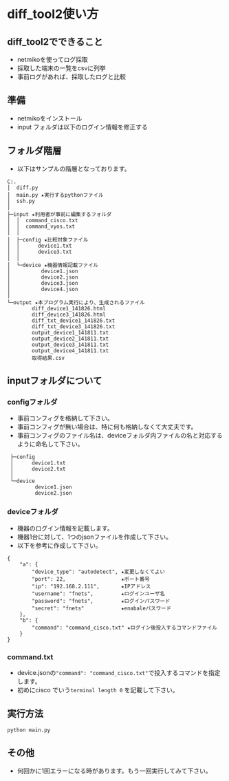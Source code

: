 # diff_tool2使い方

## diff_tool2でできること
* netmikoを使ってログ採取  
* 採取した端末の一覧をcsvに列挙  
* 事前ログがあれば、採取したログと比較  

## 準備
* netmikoをインストール
* input フォルダは以下のログイン情報を修正する

## フォルダ階層
* 以下はサンプルの階層となっております。
```
C:.
│  diff.py
│  main.py ★実行するpythonファイル
│  ssh.py
│
├─input ★利用者が事前に編集するフォルダ
│  │  command_cisco.txt
│  │  command_vyos.txt
│  │
│  ├─config ★比較対象ファイル
│  │      device1.txt
│  │      device3.txt
│  │
│  └─device ★機器情報記載ファイル
│          device1.json
│          device2.json
│          device3.json
│          device4.json
│
└─output ★本プログラム実行により、生成されるファイル
        diff_device1_141826.html
        diff_device3_141826.html
        diff_txt_device1_141826.txt
        diff_txt_device3_141826.txt
        output_device1_141811.txt
        output_device2_141811.txt
        output_device3_141811.txt
        output_device4_141811.txt
        取得結果.csv
```
## inputフォルダについて
### configフォルダ
* 事前コンフィグを格納して下さい。
* 事前コンフィグが無い場合は、特に何も格納しなくて大丈夫です。
* 事前コンフィグのファイル名は、deviceフォルダ内ファイルの名と対応するように命名して下さい。
```
 ├─config
 │      device1.txt
 │      device2.txt
 │
 └─device
         device1.json
         device2.json
```
### deviceフォルダ
* 機器のログイン情報を記載します。
* 機器1台に対して、1つのjsonファイルを作成して下さい。
* 以下を参考に作成して下さい。
```
{
	"a": {
		"device_type": "autodetect", ★変更しなくてよい
		"port": 22,                  ★ポート番号
		"ip": "192.168.2.111",       ★IPアドレス
		"username": "fnets",         ★ログインユーザ名
		"password": "fnets",         ★ログインパスワード
		"secret": "fnets"            ★enabaleパスワード
	},
	"b": {
		"command": "command_cisco.txt" ★ログイン後投入するコマンドファイル
	}
}
```
### command.txt
* device.jsonの```"command": "command_cisco.txt"```で投入するコマンドを指定します。
* 初めにcisco でいう```terminal length 0``` を記載して下さい。

## 実行方法
```
python main.py
```
## その他
* 何回かに1回エラーになる時があります。もう一回実行してみて下さい。
